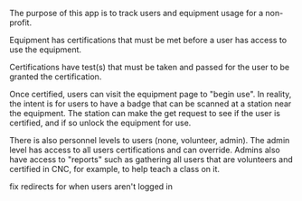 The purpose of this app is to track users and equipment usage for a non-profit.

Equipment has certifications that must be met before a user has access to use the equipment.

Certifications have test(s) that must be taken and passed for the user to be granted the certification.

Once certified, users can visit the equipment page to "begin use". In reality, the intent is for users to have a badge that can be scanned at a station near the equipment. The station can make the get request to see if the user is certified, and if so unlock the equipment for use.

There is also personnel levels to users (none, volunteer, admin). The admin level has access to all users certifications and can override. Admins also have access to "reports" such as gathering all users that are volunteers and certified in CNC, for example, to help teach a class on it. 



fix redirects for when users aren't logged in